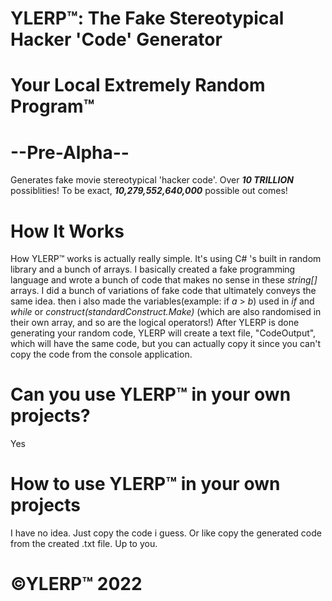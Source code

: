 # YLERP™: The Fake Stereotypical Hacker 'Code' Generator 

# Your Local Extremely Random Program™

# --Pre-Alpha--

Generates fake movie stereotypical 'hacker code'. Over ***10 TRILLION*** possiblities! To be exact, ***10,279,552,640,000*** possible out comes!

# How It Works
How YLERP™ works is actually really simple. It's using C# 's built in random library and a bunch of arrays. I basically created a fake programming language and wrote a bunch of code that makes no sense in these *string[]* arrays. I did a bunch of variations of fake code that ultimately conveys the same idea. then i also made the variables(example: if *a* > *b*) used in *if* and *while* or *construct(standardConstruct.Make)* (which are also randomised in their own array, and so are the logical operators!)
After YLERP is done generating your random code, YLERP will create a text file, "CodeOutput", which will have the same code, but you can actually copy it since you can't copy the code from the console application. 

# Can you use YLERP™ in your own projects?
Yes

# How to use YLERP™ in your own projects
I have no idea. Just copy the code i guess. Or like copy the generated code from the created .txt file. Up to you.


# ©YLERP™ 2022
